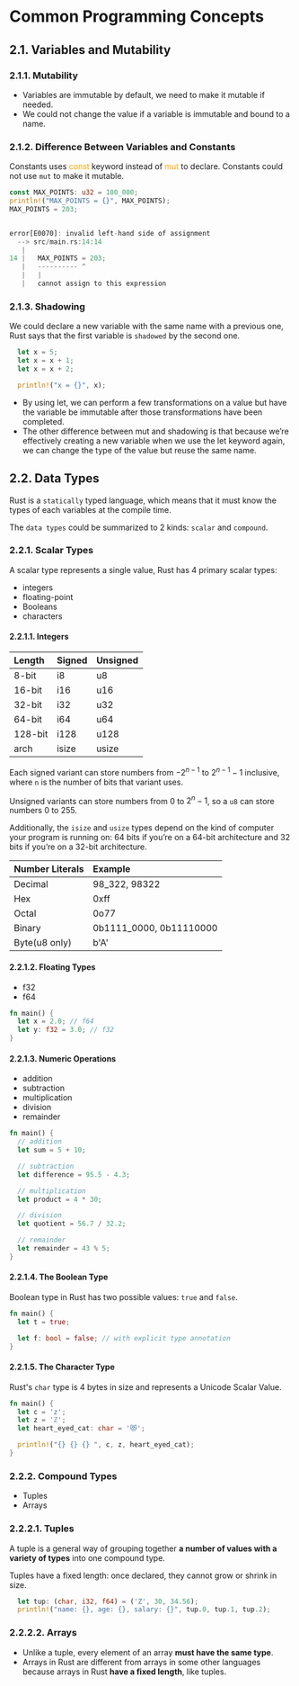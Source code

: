 # Common Programming Concepts

## 2.1. Variables and Mutability

### 2.1.1. Mutability

- Variables are immutable by default, we need to make it mutable if needed.
- We could not change the value if a variable is immutable and bound to a name.

### 2.1.2. Difference Between Variables and Constants
Constants uses <span style="color:orange">const</span> keyword instead of <span style="color:orange">mut</span> to declare. Constants could not use `mut` to make it mutable.

```rust
const MAX_POINTS: u32 = 100_000;
println!("MAX_POINTS = {}", MAX_POINTS);
MAX_POINTS = 203;


error[E0070]: invalid left-hand side of assignment
  --> src/main.rs:14:14
   |
14 |   MAX_POINTS = 203;
   |   ---------- ^
   |   |
   |   cannot assign to this expression

```

### 2.1.3. Shadowing
We could declare a new variable with the same name with a previous one, Rust says that the first variable is `shadowed` by the second one.

```rust
  let x = 5;
  let x = x + 1;
  let x = x + 2;

  println!("x = {}", x);
```

- By using let, we can perform a few transformations on a value but have the variable be immutable after those transformations have been completed.
- The other difference between mut and shadowing is that because we’re effectively creating a new variable when we use the let keyword again, we can change the type of the value but reuse the same name.

## 2.2. Data Types

Rust is a `statically` typed language, which means that it must know the types of each variables at the compile time.

The `data types` could be summarized to 2 kinds: `scalar` and `compound`.

### 2.2.1. Scalar Types

A scalar type represents a single value, Rust has 4 primary scalar types:
- integers
- floating-point
- Booleans
- characters

#### 2.2.1.1. Integers

Length | Signed | Unsigned |
| :- | :- | :- |
8-bit | i8 | u8
16-bit | i16 | u16
32-bit | i32 | u32
64-bit | i64 | u64
128-bit | i128 | u128
arch | isize | usize 

Each signed variant can store numbers from $-2^{n-1}$ to $2^{n-1}-1$ inclusive, where `n` is the number of bits that variant uses. 

Unsigned variants can store numbers from 0 to $2^n - 1$, so a `u8` can store numbers 0 to 255.

Additionally, the `isize` and `usize` types depend on the kind of computer your program is running on: 64 bits if you’re on a 64-bit architecture and 32 bits if you’re on a 32-bit architecture.

Number Literals | Example
| :- | :- |
Decimal | 98_322, 98322
Hex | 0xff
Octal | 0o77
Binary | 0b1111_0000, 0b11110000
Byte(u8 only) | b'A'

#### 2.2.1.2. Floating Types
- f32
- f64

```rust
fn main() {
  let x = 2.0; // f64
  let y: f32 = 3.0; // f32
}
```

#### 2.2.1.3. Numeric Operations
- addition
- subtraction
- multiplication
- division
- remainder

```rust
fn main() {
  // addition
  let sum = 5 + 10;

  // subtraction
  let difference = 95.5 - 4.3;

  // multiplication
  let product = 4 * 30;

  // division
  let quotient = 56.7 / 32.2;

  // remainder
  let remainder = 43 % 5;
}
```

#### 2.2.1.4. The Boolean Type
Boolean type in Rust has two possible values: `true` and `false`.

```rust
fn main() {
  let t = true;

  let f: bool = false; // with explicit type annotation
}
```

#### 2.2.1.5. The Character Type

Rust's `char` type is 4 bytes in size and represents a Unicode Scalar Value.

```rust
fn main() {
  let c = 'z';
  let z = 'ℤ';
  let heart_eyed_cat: char = '😻';

  println!("{} {} {} ", c, z, heart_eyed_cat);
}
```

### 2.2.2. Compound Types
- Tuples
- Arrays

### 2.2.2.1. Tuples
A tuple is a general way of grouping together **a number of values with a variety of types** into one compound type.

Tuples have a fixed length: once declared, they cannot grow or shrink in size.

```rust
  let tup: (char, i32, f64) = ('Z', 30, 34.56);
  println!("name: {}, age: {}, salary: {}", tup.0, tup.1, tup.2);
```

### 2.2.2.2. Arrays

- Unlike a tuple, every element of an array **must have the same type**.
- Arrays in Rust are different from arrays in some other languages because arrays in Rust **have a fixed length**, like tuples.

```rust

```